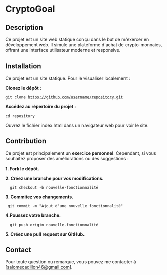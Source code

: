 <h1>CryptoGoal</h1>

<h2>Description</h2>
Ce projet est un site web statique conçu dans le but de m'exercer en développement web. Il simule une plateforme d'achat de crypto-monnaies, offrant une interface utilisateur moderne et responsive.

<h2>Installation</h2>

Ce projet est un site statique. Pour le visualiser localement :

  <b>Clonez le dépôt :</b>

  <code>git clone https://github.com/username/repository.git</code>

  <b>Accédez au répertoire du projet :</b>

  <code>cd repository</code>

<p>Ouvrez le fichier index.html dans un navigateur web pour voir le site.</p>

<h2>Contribution</h2>

<p>Ce projet est principalement un <b>exercice personnel</b>. Cependant, si vous souhaitez proposer des améliorations ou des suggestions :</p>

<p><b>1. Fork le dépôt.</b></p>
    
<p><b>2. Créez une branche pour vos modifications.</b></p>

      git checkout -b nouvelle-fonctionnalité
<p><b>3. Commitez vos changements.</b></p>

     git commit -m "Ajout d'une nouvelle fonctionnalité"

<p><b>4.Poussez votre branche.</b></b></p>

      git push origin nouvelle-fonctionnalité

<p><b>5. Créez une pull request sur GitHub.</b></p>


<h2>Contact</h2>

Pour toute question ou remarque, vous pouvez me contacter à [salomecadillon46@gmail.com].
